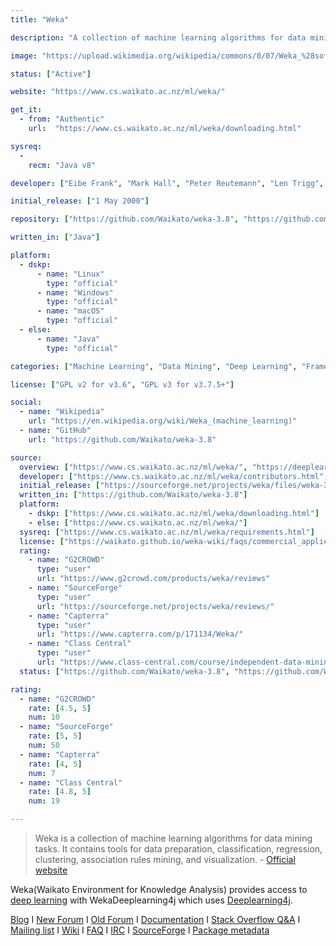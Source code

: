 ```yaml
---
title: "Weka"

description: "A collection of machine learning algorithms for data mining tasks"

image: "https://upload.wikimedia.org/wikipedia/commons/0/07/Weka_%28software%29_logo.png"

status: ["Active"]

website: "https://www.cs.waikato.ac.nz/ml/weka/"

get_it:
  - from: "Authentic"
    url:  "https://www.cs.waikato.ac.nz/ml/weka/downloading.html"

sysreq:
  -
    recm: "Java v8"

developer: ["Eibe Frank", "Mark Hall", "Peter Reutemann", "Len Trigg", "University of Waikato"]

initial_release: ["1 May 2000"]

repository: ["https://github.com/Waikato/weka-3.8", "https://github.com/Waikato/weka-trunk"]

written_in: ["Java"]

platform:
  - dskp:
      - name: "Linux"
        type: "official"
      - name: "Windows"
        type: "official"
      - name: "macOS"
        type: "official"
  - else:
      - name: "Java"
        type: "official"

categories: ["Machine Learning", "Data Mining", "Deep Learning", "Framework"]

license: ["GPL v2 for v3.6", "GPL v3 for v3.7.5+"]

social:
  - name: "Wikipedia"
    url: "https://en.wikipedia.org/wiki/Weka_(machine_learning)"
  - name: "GitHub"
    url: "https://github.com/Waikato/weka-3.8"

source:
  overview: ["https://www.cs.waikato.ac.nz/ml/weka/", "https://deeplearning.cms.waikato.ac.nz/", "http://weka.sourceforge.net/packageMetaData/"]
  developer: ["https://www.cs.waikato.ac.nz/ml/weka/contributors.html", "https://en.wikipedia.org/w/index.php?title=Weka_(machine_learning)&oldid=876544934"]
  initial_release: ["https://sourceforge.net/projects/weka/files/weka-3-0/3.0.1/"]
  written_in: ["https://github.com/Waikato/weka-3.8"]
  platform:
    - dskp: ["https://www.cs.waikato.ac.nz/ml/weka/downloading.html"]
    - else: ["https://www.cs.waikato.ac.nz/ml/weka/"]
  sysreq: ["https://www.cs.waikato.ac.nz/ml/weka/requirements.html"]
  license: ["https://waikato.github.io/weka-wiki/faqs/commercial_applications/"]
  rating:
    - name: "G2CROWD"
      type: "user"
      url: "https://www.g2crowd.com/products/weka/reviews"
    - name: "SourceForge"
      type: "user"
      url: "https://sourceforge.net/projects/weka/reviews/"
    - name: "Capterra"
      type: "user"
      url: "https://www.capterra.com/p/171134/Weka/"
    - name: "Class Central"
      type: "user"
      url: "https://www.class-central.com/course/independent-data-mining-with-weka-1152#reviews"
  status: ["https://github.com/Waikato/weka-3.8", "https://github.com/Waikato/weka-trunk", "https://waikato.github.io/weka-blog/"]

rating:
  - name: "G2CROWD"
    rate: [4.5, 5]
    num: 10
  - name: "SourceForge"
    rate: [5, 5]
    num: 50
  - name: "Capterra"
    rate: [4, 5]
    num: 7
  - name: "Class Central"
    rate: [4.8, 5]
    num: 19

---
```

  > Weka is a collection of machine learning algorithms for data mining tasks. It contains tools for data preparation, classification, regression, clustering, association rules mining, and visualization. \- [Official website](https://www.cs.waikato.ac.nz/ml/weka/)
  
  Weka(Waikato Environment for Knowledge Analysis) provides access to [deep learning](/categories/deep-learning) with WekaDeeplearning4j which uses [Deeplearning4j](/software/eclipse-deeplearning4j/).
  
  [Blog](https://waikato.github.io/weka-blog/) I [New Forum](https://community.hitachivantara.com/community/products-and-solutions/pentaho/ml-data-mining) I [Old Forum](https://forums.pentaho.com/forums/81-Pentaho-Data-Mining-WEKA/) I [Documentation](https://www.cs.waikato.ac.nz/ml/weka/documentation.html) I [Stack Overflow Q&A](https://stackoverflow.com/questions/tagged/weka) I [Mailing list](https://waikato.github.io/weka-wiki/mailing_list/) I [Wiki](https://waikato.github.io/weka-wiki/) I [FAQ](https://waikato.github.io/weka-wiki/faq/) I [IRC](https://webchat.freenode.net/?channels=weka) I [SourceForge](https://sourceforge.net/projects/weka/) I [Package metadata](http://weka.sourceforge.net/packageMetaData/)
